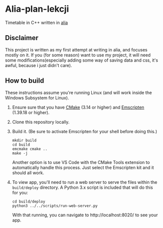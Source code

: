 # Alia-plan-lekcji

Timetable in C++ written in [alia](alia.dev)

## Disclaimer

This project is written as my first attempt at writing in alia, and focuses mostly on it. If you (for some reason) want to use my project, it will need some modifications(especially adding some way of saving data and css, it's awful, because i just didn't care).

## How to build

These instructions assume you're running Linux (and will work inside the
Windows Subsystem for Linux).

1. Ensure sure that you have [CMake](https://cmake.org/) (3.14 or higher) and
   [Emscripten](https://emscripten.org/docs/getting_started/downloads.html)
   (1.39.18 or higher).

1. Clone this repository locally.

1. Build it. (Be sure to activate Emscripten for your shell before doing this.)

   ```
   mkdir build
   cd build
   emcmake cmake ..
   make -j
   ```

   Another option is to use VS Code with the CMake Tools extension to
   automatically handle this process. Just select the Emscripten kit and it
   should all work.

1. To view app, you'll need to run a web server to serve the files within
   the `build/deploy` directory. A Python 3.x script is included that will do
   this for you:

   ```
   cd build/deploy
   python3 ../../scripts/run-web-server.py
   ```

   With that running, you can navigate to http://localhost:8020/ to see your
   app.
